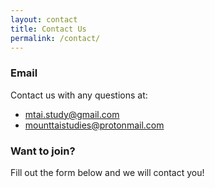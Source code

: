 ```yaml
---
layout: contact
title: Contact Us
permalink: /contact/
---
```


### Email

Contact us with any questions at:
* mtai.study@gmail.com
* mounttaistudies@protonmail.com

### Want to join?

Fill out the form below and we will contact you!